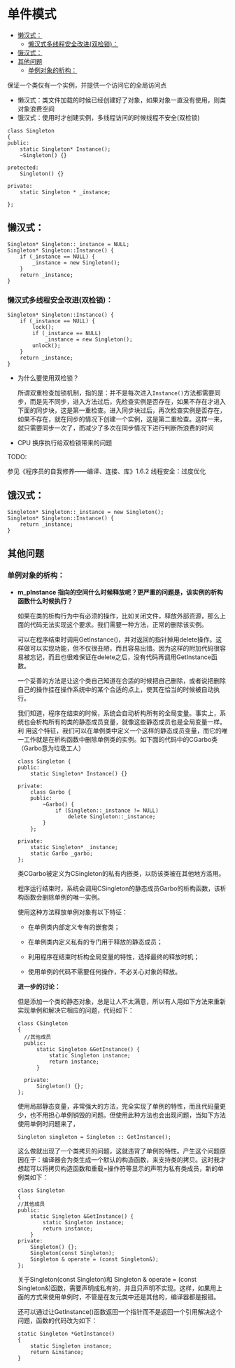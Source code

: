 # 单件模式

<!-- TOC -->

- [懒汉式：](#懒汉式)
    - [懒汉式多线程安全改进(双检锁)：](#懒汉式多线程安全改进双检锁)
- [饿汉式：](#饿汉式)
- [其他问题](#其他问题)
    - [单例对象的析构：](#单例对象的析构)

<!-- /TOC -->

保证一个类仅有一个实例，并提供一个访问它的全局访问点
- 懒汉式：类文件加载的时候已经创建好了对象，如果对象一直没有使用，则类对象浪费空间
- 饿汉式：使用时才创建实例，多线程访问的时候线程不安全(双检锁)

```
class Singleton
{
public:
    static Singleton* Instance();
    ~Singleton() {}
    
protected:
    Singleton() {}
    
private:
    static Singleton * _instance;
    
};
```


## 懒汉式：
```
Singleton* Singleton::_instance = NULL;
Singleton* Singleton::Instance() {
    if (_instance == NULL) {
        _instance = new Singleton();
    }
    return _instance;
}
```

### 懒汉式多线程安全改进(双检锁)：
```
Singleton* Singleton::Instance() {
    if (_instance == NULL) {
        lock();
        if (_instance == NULL)
            _instance = new Singleton();
        unlock();
    }
    return _instance;
}
```

- 为什么要使用双检锁？

  所谓双重检查加锁机制，指的是：并不是每次进入`Instance()`方法都需要同步，而是先不同步，进入方法过后，先检查实例是否存在，如果不存在才进入下面的同步块，这是第一重检查。进入同步块过后，再次检查实例是否存在，如果不存在，就在同步的情况下创建一个实例，这是第二重检查。这样一来，就只需要同步一次了，而减少了多次在同步情况下进行判断所浪费的时间

- CPU 换序执行给双检锁带来的问题

TODO:

  参见《程序员的自我修养——编译、连接、库》1.6.2 线程安全：过度优化

## 饿汉式：

```
Singleton* Singleton::_instance = new Singleton();
Singleton* Singleton::Instance() {
    return _instance;
}
```

## 其他问题

### 单例对象的析构：
* **m_pInstance 指向的空间什么时候释放呢？更严重的问题是，该实例的析构函数什么时候执行？**

  如果在类的析构行为中有必须的操作，比如关闭文件，释放外部资源，那么上面的代码无法实现这个要求。我们需要一种方法，正常的删除该实例。

  可以在程序结束时调用GetInstance()，并对返回的指针掉用delete操作。这样做可以实现功能，但不仅很丑陋，而且容易出错。因为这样的附加代码很容易被忘记，而且也很难保证在delete之后，没有代码再调用GetInstance函数。

  一个妥善的方法是让这个类自己知道在合适的时候把自己删除，或者说把删除自己的操作挂在操作系统中的某个合适的点上，使其在恰当的时候被自动执行。

  我们知道，程序在结束的时候，系统会自动析构所有的全局变量。事实上，系统也会析构所有的类的静态成员变量，就像这些静态成员也是全局变量一样。利 用这个特征，我们可以在单例类中定义一个这样的静态成员变量，而它的唯一工作就是在析构函数中删除单例类的实例。如下面的代码中的CGarbo类 （Garbo意为垃圾工人）
  ```
  class Singleton {
  public:
      static Singleton* Instance() {}
      
  private:
      class Garbo {
      public:
          ~Garbo() {
              if (Singleton::_instance != NULL)
                  delete Singleton::_instance;
          }
      };
      
  private:
      static Singleton* _instance;
      static Garbo _garbo;
  };
  ```
  类CGarbo被定义为CSingleton的私有内嵌类，以防该类被在其他地方滥用。

  程序运行结束时，系统会调用CSingleton的静态成员Garbo的析构函数，该析构函数会删除单例的唯一实例。
  
  使用这种方法释放单例对象有以下特征：

  - 在单例类内部定义专有的嵌套类；

  - 在单例类内定义私有的专门用于释放的静态成员；

  - 利用程序在结束时析构全局变量的特性，选择最终的释放时机；

  - 使用单例的代码不需要任何操作，不必关心对象的释放。
  
  **进一步的讨论：**
  
  但是添加一个类的静态对象，总是让人不太满意，所以有人用如下方法来重新实现单例和解决它相应的问题，代码如下：
  ```
  class CSingleton
  {
    //其他成员
    public:
        static Singleton &GetInstance() {
            static Singleton instance;
            return instance;
        }

    private:
        Singleton() {};
  };
  ```
  使用局部静态变量，非常强大的方法，完全实现了单例的特性，而且代码量更少，也不用担心单例销毁的问题。但使用此种方法也会出现问题，当如下方法使用单例时问题来了，

  ```Singleton singleton = Singleton :: GetInstance();```

  这么做就出现了一个类拷贝的问题，这就违背了单例的特性。产生这个问题原因在于：编译器会为类生成一个默认的构造函数，来支持类的拷贝。这时我才想起可以将拷贝构造函数和重载=操作符等显示的声明为私有类成员，新的单例类如下：
  ```
  class Singleton
  {
  //其他成员
  public:
      static Singleton &GetInstance() {
          static Singleton instance;
          return instance;
      }
  private:
      Singleton() {};
      Singleton(const Singleton);
      Singleton & operate = (const Singleton&);
  };
  ```

  关于Singleton(const Singleton)和 Singleton & operate = (const Singleton&)函数，需要声明成私有的，并且只声明不实现。这样，如果用上面的方式来使用单例时，不管是在友元类中还是其他的，编译器都是报错。


  还可以通过让GetInstance()函数返回一个指针而不是返回一个引用解决这个问题，函数的代码改为如下：

  ```
  static Singleton *GetInstance()
  {
      static Singleton instance;
      return &instance;
  }
  ```

